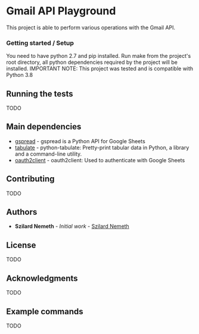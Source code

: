 # Gmail API Playground

This project is able to perform various operations with the Gmail API.

### Getting started / Setup

You need to have python 2.7 and pip installed.
Run make from the project's root directory, all python dependencies required by the project will be installed.
IMPORTANT NOTE: This project was tested and is compatible with Python 3.8

## Running the tests

TODO

## Main dependencies

* [gspread](https://gspread.readthedocs.io/en/latest/) - gspread is a Python API for Google Sheets
* [tabulate](https://pypi.org/project/tabulate/) - python-tabulate: Pretty-print tabular data in Python, a library and a command-line utility.
* [oauth2client](https://oauth2client.readthedocs.io/en/latest/) - oauth2client: Used to authenticate with Google Sheets

## Contributing

TODO 

## Authors

* **Szilard Nemeth** - *Initial work* - [Szilard Nemeth](https://github.com/szilard-nemeth)

## License

TODO 

## Acknowledgments

TODO

## Example commands
TODO